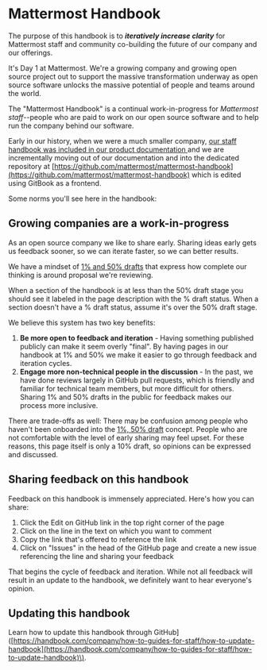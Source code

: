 # Mattermost Handbook

The purpose of this handbook is to _**iteratively increase clarity**_ for Mattermost staff and community co-building the future of our company and our offerings.

It's Day 1 at Mattermost. We're a growing company and growing open source project out to support the massive transformation underway as open source software unlocks the massive potential of people and teams around the world.

The "Mattermost Handbook" is a continual work-in-progress for _Mattermost staff_--people who are paid to work on our open source software and to help run the company behind our software.

Early in our history, when we were a much smaller company, [our staff handbook was included in our product documentation ](https://docs.mattermost.com/guides/core.html) and we are incrementally moving out of our documentation and into the dedicated repository at [https://github.com/mattermost/mattermost-handbook](https://github.com/mattermost/mattermost-handbook) which is edited using GitBook as a frontend.

Some norms you'll see here in the handbook:

## Growing companies are a work-in-progress

As an open source company we like to share early. Sharing ideas early gets us feedback sooner, so we can iterate faster, so we can better results.

We have a mindset of [1% and 50% drafts](company/about-mattermost/mindsets.md#drafts-at-1-50-99) that express how complete our thinking is around proposal we're reviewing.

When a section of the handbook is at less than the 50% draft stage you should see it labeled in the page description with the % draft status. When a section doesn't have a % draft status, assume it's over the 50% draft stage.

We believe this system has two key benefits:

1. **Be more open to feedback and iteration** - Having something published publicly can make it seem overly "final". By having pages in our handbook at 1% and 50% we make it easier to go through feedback and iteration cycles.  
2. **Engage more non-technical people in the discussion** - In the past, we have done reviews largely in GitHub pull requests, which is friendly and familiar for technical team members, but more difficult for others. Sharing 1% and 50% drafts in the public for feedback makes our process more inclusive. 

There are trade-offs as well: There may be confusion among people who haven't been onboarded into the [1%, 50% draft](company/about-mattermost/mindsets.md#drafts-at-1-50-99) concept. People who are not comfortable with the level of early sharing may feel upset. For these reasons, this page itself is only a 10% draft, so opinions can be expressed and discussed.

## Sharing feedback on this handbook

Feedback on this handbook is immensely appreciated. Here's how you can share:

1. Click the Edit on GitHub link in the top right corner of the page
2. Click on the line in the text on which you want to comment
3. Copy the link that's offered to reference the link
4. Click on "Issues" in the head of the GitHub page and create a new issue referencing the line and sharing your feedback

That begins the cycle of feedback and iteration. While not all feedback will result in an update to the handbook, we definitely want to hear everyone's opinion.

## Updating this handbook

Learn how to update this handbook through GitHub\]\([https://handbook.com/company/how-to-guides-for-staff/how-to-update-handbook](https://handbook.com/company/how-to-guides-for-staff/how-to-update-handbook)\).

